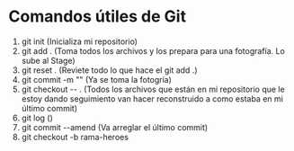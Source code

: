 # Comandos útiles de Git

1. git init (Inicializa mi repositorio)
2. git add . (Toma todos los archivos y los prepara para una       fotografía. Lo sube al Stage)
3. git reset . (Reviete todo lo que hace el git add .)
4. git commit -m "" (Ya se toma la fotogría)
5. git checkout -- . (Todos los archivos que están en mi repositorio que le estoy dando seguimiento van hacer reconstruido a como estaba en mi último commit)
6. git log ()
7. git commit --amend (Va arreglar el último commit)
8. git checkout -b rama-heroes





